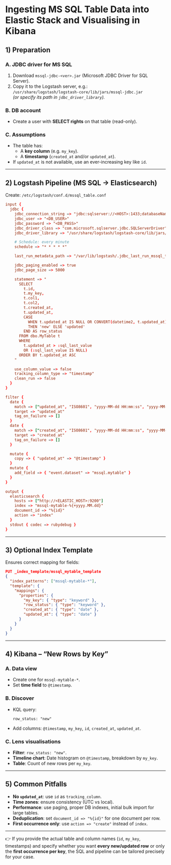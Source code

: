 # Ingesting MS SQL Table Data into Elastic Stack and Visualising in Kibana

## 1) Preparation

### A. JDBC driver for MS SQL
1. Download `mssql-jdbc-<ver>.jar` (Microsoft JDBC Driver for SQL Server).  
2. Copy it to the Logstash server, e.g.:  
   `/usr/share/logstash/logstash-core/lib/jars/mssql-jdbc.jar`  
   *(or specify its path in `jdbc_driver_library`).*

### B. DB account
- Create a user with **SELECT rights** on that table (read-only).

### C. Assumptions
- The table has:
  - A **key column** (e.g. `my_key`).  
  - A **timestamp** (`created_at` and/or `updated_at`).  
- If `updated_at` is not available, use an ever-increasing key like `id`.

---

## 2) Logstash Pipeline (MS SQL → Elasticsearch)

Create: `/etc/logstash/conf.d/mssql_table.conf`

```conf
input {
  jdbc {
    jdbc_connection_string => "jdbc:sqlserver://<HOST>:1433;databaseName=<DB_NAME>;encrypt=true;trustServerCertificate=true"
    jdbc_user => "<DB_USER>"
    jdbc_password => "<DB_PASS>"
    jdbc_driver_class => "com.microsoft.sqlserver.jdbc.SQLServerDriver"
    jdbc_driver_library => "/usr/share/logstash/logstash-core/lib/jars/mssql-jdbc.jar"

    # Schedule: every minute
    schedule => "* * * * *"

    last_run_metadata_path => "/var/lib/logstash/.jdbc_last_run_mssql_table"

    jdbc_paging_enabled => true
    jdbc_page_size => 5000

    statement => "
      SELECT
        t.id,
        t.my_key,
        t.col1,
        t.col2,
        t.created_at,
        t.updated_at,
        CASE
          WHEN t.updated_at IS NULL OR CONVERT(datetime2, t.updated_at) <= CONVERT(datetime2, t.created_at)
          THEN 'new' ELSE 'updated'
        END AS row_status
      FROM dbo.MyTable t
      WHERE
        t.updated_at > :sql_last_value
        OR (:sql_last_value IS NULL)
      ORDER BY t.updated_at ASC
    "

    use_column_value => false
    tracking_column_type => "timestamp"
    clean_run => false
  }
}

filter {
  date {
    match => ["updated_at", "ISO8601", "yyyy-MM-dd HH:mm:ss", "yyyy-MM-dd HH:mm:ss.SSS"]
    target => "updated_at"
    tag_on_failure => []
  }
  date {
    match => ["created_at", "ISO8601", "yyyy-MM-dd HH:mm:ss", "yyyy-MM-dd HH:mm:ss.SSS"]
    target => "created_at"
    tag_on_failure => []
  }

  mutate {
    copy => { "updated_at" => "@timestamp" }
  }
  mutate {
    add_field => { "event.dataset" => "mssql.mytable" }
  }
}

output {
  elasticsearch {
    hosts => ["http://<ELASTIC_HOST>:9200"]
    index => "mssql-mytable-%{+yyyy.MM.dd}"
    document_id => "%{id}"
    action => "index"
  }
  stdout { codec => rubydebug }
}
```

---

## 3) Optional Index Template

Ensures correct mapping for fields:

```json
PUT _index_template/mssql_mytable_template
{
  "index_patterns": ["mssql-mytable-*"],
  "template": {
    "mappings": {
      "properties": {
        "my_key": { "type": "keyword" },
        "row_status": { "type": "keyword" },
        "created_at": { "type": "date" },
        "updated_at": { "type": "date" }
      }
    }
  }
}
```

---

## 4) Kibana – “New Rows by Key”

### A. Data view
- Create one for `mssql-mytable-*`.  
- Set **time field** to `@timestamp`.

### B. Discover
- KQL query:  
  ```
  row_status: "new"
  ```
- Add columns: `@timestamp`, `my_key`, `id`, `created_at`, `updated_at`.

### C. Lens visualisations
- **Filter**: `row_status: "new"`.  
- **Timeline chart**: Date histogram on `@timestamp`, breakdown by `my_key`.  
- **Table**: Count of new rows per `my_key`.

---

## 5) Common Pitfalls

- **No `updated_at`**: use `id` as `tracking_column`.  
- **Time zones**: ensure consistency (UTC vs local).  
- **Performance**: use paging, proper DB indexes, initial bulk import for large tables.  
- **Deduplication**: set `document_id => "%{id}"` for one document per row.  
- **First occurrence only**: use `action => "create"` instead of `index`.

---

👉 If you provide the actual table and column names (`id`, `my_key`, timestamps) and specify whether you want **every new/updated row** or only the **first occurrence per key**, the SQL and pipeline can be tailored precisely for your case.
